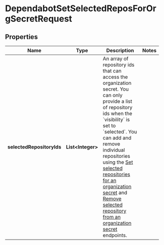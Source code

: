 

# DependabotSetSelectedReposForOrgSecretRequest


## Properties

| Name | Type | Description | Notes |
|------------ | ------------- | ------------- | -------------|
|**selectedRepositoryIds** | **List&lt;Integer&gt;** | An array of repository ids that can access the organization secret. You can only provide a list of repository ids when the &#x60;visibility&#x60; is set to &#x60;selected&#x60;. You can add and remove individual repositories using the [Set selected repositories for an organization secret](https://docs.github.com/rest/reference/dependabot#set-selected-repositories-for-an-organization-secret) and [Remove selected repository from an organization secret](https://docs.github.com/rest/reference/dependabot#remove-selected-repository-from-an-organization-secret) endpoints. |  |



